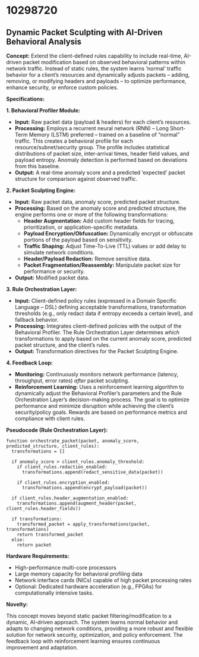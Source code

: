 # 10298720

## Dynamic Packet Sculpting with AI-Driven Behavioral Analysis

**Concept:** Extend the client-defined rules capability to include real-time, AI-driven packet modification based on observed behavioral patterns within network traffic. Instead of static rules, the system learns ‘normal’ traffic behavior for a client’s resources and dynamically adjusts packets – adding, removing, or modifying headers and payloads – to optimize performance, enhance security, or enforce custom policies.

**Specifications:**

**1. Behavioral Profiler Module:**

*   **Input:** Raw packet data (payload & headers) for each client’s resources.
*   **Processing:** Employs a recurrent neural network (RNN) – Long Short-Term Memory (LSTM) preferred – trained on a baseline of “normal” traffic.  This creates a behavioral profile for each resource/subnet/security group.  The profile includes statistical distributions of packet size, inter-arrival times, header field values, and payload entropy.  Anomaly detection is performed based on deviations from this baseline.
*   **Output:**  A real-time anomaly score and a predicted ‘expected’ packet structure for comparison against observed traffic.

**2. Packet Sculpting Engine:**

*   **Input:**  Raw packet data, anomaly score, predicted packet structure.
*   **Processing:** Based on the anomaly score and predicted structure, the engine performs one or more of the following transformations:
    *   **Header Augmentation:**  Add custom header fields for tracing, prioritization, or application-specific metadata.
    *   **Payload Encryption/Obfuscation:**  Dynamically encrypt or obfuscate portions of the payload based on sensitivity.
    *   **Traffic Shaping:** Adjust Time-To-Live (TTL) values or add delay to simulate network conditions.
    *   **Header/Payload Redaction:** Remove sensitive data.
    *   **Packet Fragmentation/Reassembly:** Manipulate packet size for performance or security.
*   **Output:**  Modified packet data.

**3. Rule Orchestration Layer:**

*   **Input:** Client-defined policy rules (expressed in a Domain Specific Language – DSL) defining acceptable transformations, transformation thresholds (e.g., only redact data if entropy exceeds a certain level), and fallback behavior.
*   **Processing:** Integrates client-defined policies with the output of the Behavioral Profiler. The Rule Orchestration Layer determines *which* transformations to apply based on the current anomaly score, predicted packet structure, and the client’s rules.
*   **Output:** Transformation directives for the Packet Sculpting Engine.

**4. Feedback Loop:**

*   **Monitoring:** Continuously monitors network performance (latency, throughput, error rates) *after* packet sculpting.
*   **Reinforcement Learning:** Uses a reinforcement learning algorithm to dynamically adjust the Behavioral Profiler’s parameters and the Rule Orchestration Layer’s decision-making process.  The goal is to optimize performance and minimize disruption while achieving the client’s security/policy goals.  Rewards are based on performance metrics and compliance with client rules.

**Pseudocode (Rule Orchestration Layer):**

```
function orchestrate_packet(packet, anomaly_score, predicted_structure, client_rules):
  transformations = []

  if anomaly_score > client_rules.anomaly_threshold:
    if client_rules.redaction_enabled:
      transformations.append(redact_sensitive_data(packet))

    if client_rules.encryption_enabled:
      transformations.append(encrypt_payload(packet))

  if client_rules.header_augmentation_enabled:
    transformations.append(augment_header(packet, client_rules.header_fields))

  if transformations:
    transformed_packet = apply_transformations(packet, transformations)
    return transformed_packet
  else:
    return packet
```

**Hardware Requirements:**

*   High-performance multi-core processors
*   Large memory capacity for behavioral profiling data
*   Network interface cards (NICs) capable of high packet processing rates
*   Optional: Dedicated hardware acceleration (e.g., FPGAs) for computationally intensive tasks.

**Novelty:**

This concept moves beyond static packet filtering/modification to a dynamic, AI-driven approach.  The system learns normal behavior and adapts to changing network conditions, providing a more robust and flexible solution for network security, optimization, and policy enforcement. The feedback loop with reinforcement learning ensures continuous improvement and adaptation.